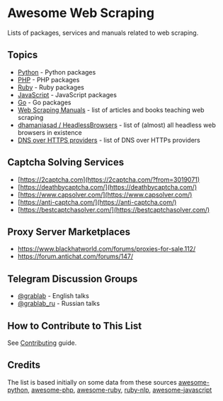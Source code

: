 # Awesome Web Scraping

Lists of packages, services and manuals related to web scraping.

## Topics

* [Python](https://github.com/lorien/web-scraping/blob/master/python.md) - Python packages
* [PHP](https://github.com/lorien/web-scraping/blob/master/php.md) - PHP packages
* [Ruby](https://github.com/lorien/web-scraping/blob/master/ruby.md) - Ruby packages
* [JavaScript](https://github.com/lorien/web-scraping/blob/master/javascript.md) - JavaScript packages
* [Go](https://github.com/lorien/web-scraping/blob/master/golang.md) - Go packages
* [Web Scraping Manuals](https://github.com/lorien/awesome-web-scraping/blob/master/manuals.md) - list of articles and books teaching web scraping
* [dhamaniasad / HeadlessBrowsers](https://github.com/dhamaniasad/HeadlessBrowsers) - list of (almost) all headless web browsers in existence
* [DNS over HTTPS providers](https://github.com/curl/curl/wiki/DNS-over-HTTPS) - list of DNS over HTTPs providers

## Captcha Solving Services

* [https://2captcha.com](https://2captcha.com/?from=3019071)
* [https://deathbycaptcha.com/](https://deathbycaptcha.com/)
* [https://www.capsolver.com/](https://www.capsolver.com/)
* [https://anti-captcha.com/](https://anti-captcha.com/)
* [https://bestcaptchasolver.com/](https://bestcaptchasolver.com/)

## Proxy Server Marketplaces

* https://www.blackhatworld.com/forums/proxies-for-sale.112/
* https://forum.antichat.com/forums/147/

## Telegram Discussion Groups
* [@grablab](https://t.me/grablab) - English talks
* [@grablab_ru](https://t.me/grablab_ru) - Russian talks

## How to Contribute to This List

See [Contributing](https://github.com/lorien/web-scraping/blob/master/CONTRIBUTING.md) guide.

## Credits

The list is based initially on some data from these sources [awesome-python](https://github.com/vinta/awesome-python), [awesome-php](https://github.com/ziadoz/awesome-php), [awesome-ruby](https://github.com/markets/awesome-ruby), [ruby-nlp](https://github.com/diasks2/ruby-nlp), [awesome-javascript](https://github.com/sorrycc/awesome-javascript)
